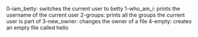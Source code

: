 0-iam_betty: switches the current user to betty
1-who_am_i: prints the username of the current user
2-groups: prints all the groups the current user is part of
3-new_owner: changes the owner of a file
4-empty: creates an empty file called hello
